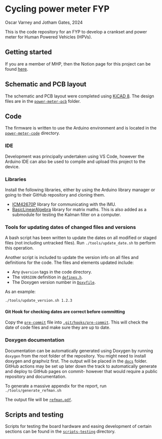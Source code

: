 # Cycling power meter FYP
Oscar Varney and Jotham Gates, 2024

This is the code repository for an FYP to develop a crankset and power meter for Human Powered Vehicles (HPVs).

## Getting started
If you are a member of MHP, then the Notion page for this project can be found [here](https://www.notion.so/monashhumanpower/Power-Pedals-Cranks-FYP-3e6eb409a05642b1ad961b32c2f40aa7).

## Schematic and PCB layout
The schematic and PCB layout were completed using [KiCAD 8](https://www.kicad.org/). The design files are in the [`power-meter-pcb`](./power-meter-pcb/) folder.

## Code
The firmware is written to use the Arduino environment and is located in the [`power-meter-code`](power-meter-code) directory.

### IDE
Development was principally undertaken using VS Code, however the Arduino IDE can also be used to compile and upload this project to the device.

### Libraries
Install the following libraries, either by using the Arduino library manager or going to their GitHub repository and cloning them.
- [ICM42670P](https://github.com/tdk-invn-oss/motion.arduino.ICM42670P) library for communicating with the IMU.
- [BasicLinearAlgebra](https://github.com/tomstewart89/BasicLinearAlgebra/) library for matrix maths. This is also added as a submodule for testing the Kalman filter on a computer.

### Tools for updating dates of changed files and versions
A bash script has been written to update the dates on all modified or staged files (not including untracked files). Run `./tools/update_date.sh` to perform this operation.

Another script is included to update the version info on all files and definitions for the code. The files and elements updated include:
- Any `@version` tags in the code directory.
- The `VERSION` definition in [`defines.h`](./power-meter-code/defines.h).
- The Doxygen version number in [`Doxyfile`](./Doxyfile).

As an example:
```bash
./tools/update_version.sh 1.2.3
```

#### Git Hook for checking dates are correct before committing
Copy the [`pre-commit`](./tools/pre-commit) file into [`.git/hooks/pre-commit`](.git/hooks/pre-commit). This will check the date of code files and make sure they are up to date.

### Doxygen documentation
Documentation can be automatically generated using Doxygen by running `doxygen` from the root folder of the repository. You might need to install doxygen and graphviz first. The output will be placed in the [`docs`](docs) folder. GitHub actions may be set up later down the track to automatically generate and deploy to GitHub pages on commit- however that would require a public repository and documentation.

To generate a massive appendix for the report, run `./tools/generate_refman.sh`

The output file will be [`refman.pdf`](docs/latex/refman.pdf).

## Scripts and testing
Scripts for testing the board hardware and easing development of certain sections can be found in the [`scripts-testing`](./scripts-testing/) directory.